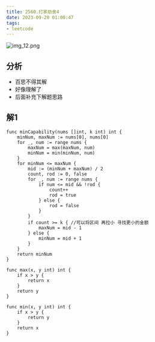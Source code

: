 ```yaml
---
title: 2560.打家劫舍4
date: 2023-09-20 01:00:47
tags:
- leetcode 
---
```


![img_12.png](../images/cover/img_12.png)

## 分析

- 百思不得其解
- 好像理解了
- 后面补充下解题思路

## 解1
<!--more-->

```shell
func minCapability(nums []int, k int) int {
	minNum, maxNum := nums[0], nums[0]
	for _, num := range nums {
		maxNum = max(maxNum, num)
		minNum = min(minNum, num)
	}
	for minNum <= maxNum {
		mid := (minNum + maxNum) / 2
		count, rod := 0, false
		for _, num := range nums {
			if num <= mid && !rod {
				count++
				rod = true
			} else {
				rod = false
			}
		}
		if count >= k { //可以将区间 再拉小 寻找更小的金额
			maxNum = mid - 1
		} else {
			minNum = mid + 1
		}
	}
	return minNum
}

func max(x, y int) int {
	if x > y {
		return x
	}
	return y
}

func min(x, y int) int {
	if x > y {
		return y
	}
	return x
}
```
